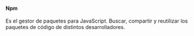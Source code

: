 #### Npm

Es el gestor de paquetes para JavaScript. Buscar, compartir y reutilizar los paquetes de código de distintos desarrolladores.